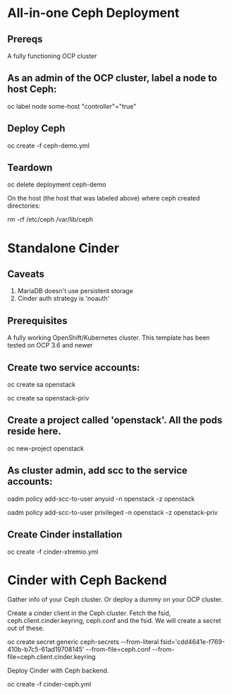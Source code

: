 # All-in-one Ceph Deployment

## Prereqs
A fully functioning OCP cluster

## As an admin of the OCP cluster, label a node to host Ceph:
oc label node some-host "controller"="true"

## Deploy Ceph
oc create -f ceph-demo.yml

## Teardown
oc delete deployment ceph-demo

On the host (the host that was labeled above) where ceph created directories:

rm -rf /etc/ceph /var/lib/ceph

# Standalone Cinder
## Caveats
1. MariaDB doesn't use persistent storage
2. Cinder auth strategy is 'noauth'

## Prerequisites
A fully working OpenShift/Kubernetes cluster. This template has been tested on
OCP 3.6 and newer

## Create two service accounts:
oc create sa openstack

oc create sa openstack-priv

## Create a project called 'openstack'. All the pods reside here.
oc new-project openstack

## As cluster admin, add scc to the service accounts:
oadm policy add-scc-to-user anyuid -n openstack -z openstack

oadm policy add-scc-to-user privileged -n openstack -z openstack-priv

## Create Cinder installation
oc create -f cinder-xtremio.yml

# Cinder with Ceph Backend
Gather info of your Ceph cluster. Or deploy a dummy on your OCP cluster.

Create a cinder client in the Ceph cluster. Fetch the fsid, ceph.client.cinder.keyring,
ceph.conf and the fsid. We will create a secret out of these.

oc create secret generic ceph-secrets --from-literal fsid='cdd4641e-f769-410b-b7c5-61ad19708145' --from-file=ceph.conf --from-file=ceph.client.cinder.keyring


Deploy Cinder with Ceph backend.

oc create -f cinder-ceph.yml
